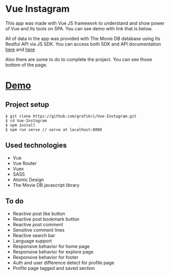 # Vue Instagram

This app was made with Vue JS framework to understand and show power of Vue and Its tools on SPA. You can see demo with link that is below.

All of data in the app was provided with The Movie DB database using Its Restful API via JS SDK. You can access both SDK and API documentation [here](https://github.com/cavestri/themoviedb-javascript-library) and [here](https://www.themoviedb.org/documentation/api)

Also there are some to do to complete the project. You can see those bottom of the page.

# [Demo](https://grafikri.github.io/Vue-Instagram/#/)

## Project setup

```
$ git clone https://github.com/grafikri/Vue-Instagram.git
$ cd Vue-Instagram
$ npm install
$ npm run serve // serve at localhost:8080
```

## Used technologies

- Vue
- Vue Router
- Vuex
- SASS
- Atomic Design
- The Movie DB javascript library

## To do

- Reactive post like button
- Reactive post bookmark button
- Reactive post comment
- Sensitive comment lines
- Reactive search bar
- Language support
- Responsive behavior for home page
- Responsive behavior for explore page
- Responsive behavior for footer
- Auth and user difference detect for profile page
- Profile page tagged and saved section

